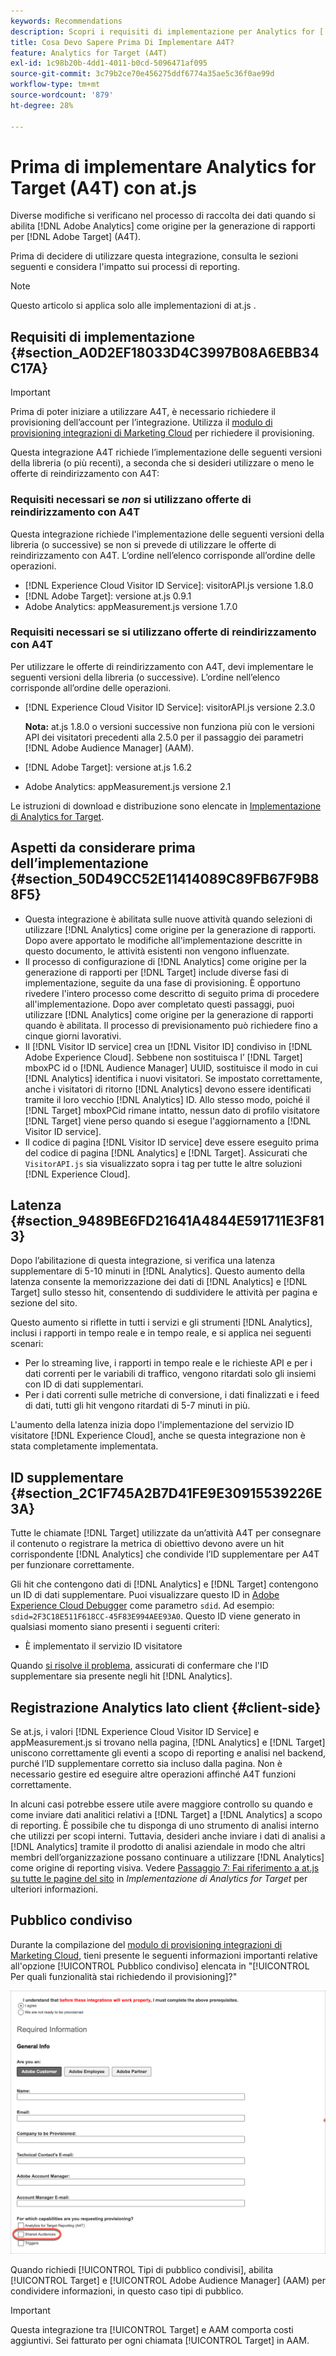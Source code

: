 ```yaml
---
keywords: Recommendations
description: Scopri i requisiti di implementazione per Analytics for [!DNL Target] (A4T) e cosa considerare prima di implementare questa integrazione.
title: Cosa Devo Sapere Prima Di Implementare A4T?
feature: Analytics for Target (A4T)
exl-id: 1c98b20b-4dd1-4011-b0cd-5096471af095
source-git-commit: 3c79b2ce70e456275ddf6774a35ae5c36f0ae99d
workflow-type: tm+mt
source-wordcount: '879'
ht-degree: 28%

---
```


# Prima di implementare Analytics for Target (A4T) con at.js

Diverse modifiche si verificano nel processo di raccolta dei dati quando si abilita [!DNL Adobe Analytics] come origine per la generazione di rapporti per [!DNL Adobe Target] (A4T).

Prima di decidere di utilizzare questa integrazione, consulta le sezioni seguenti e considera l&#39;impatto sui processi di reporting.

>[!NOTE]
>
>Questo articolo si applica solo alle implementazioni di at.js .

## Requisiti di implementazione {#section_A0D2EF18033D4C3997B08A6EBB34C17A}

>[!IMPORTANT]
>
>Prima di poter iniziare a utilizzare A4T, è necessario richiedere il provisioning dell’account per l’integrazione. Utilizza il [modulo di provisioning integrazioni di Marketing Cloud](https://www.adobe.com/go/audiences) per richiedere il provisioning.

Questa integrazione A4T richiede l’implementazione delle seguenti versioni della libreria (o più recenti), a seconda che si desideri utilizzare o meno le offerte di reindirizzamento con A4T:

### Requisiti necessari se *non* si utilizzano offerte di reindirizzamento con A4T

Questa integrazione richiede l&#39;implementazione delle seguenti versioni della libreria (o successive) se non si prevede di utilizzare le offerte di reindirizzamento con A4T. L’ordine nell’elenco corrisponde all’ordine delle operazioni.

* [!DNL Experience Cloud Visitor ID Service]: visitorAPI.js versione 1.8.0
* [!DNL Adobe Target]: versione at.js 0.9.1
* Adobe Analytics: appMeasurement.js versione 1.7.0

### Requisiti necessari se si utilizzano offerte di reindirizzamento con A4T

Per utilizzare le offerte di reindirizzamento con A4T, devi implementare le seguenti versioni della libreria (o successive). L’ordine nell’elenco corrisponde all’ordine delle operazioni.

* [!DNL Experience Cloud Visitor ID Service]: visitorAPI.js versione 2.3.0

   **Nota:**  at.js 1.8.0 o versioni successive non funziona più con le versioni API dei visitatori precedenti alla 2.5.0 per il passaggio dei parametri  [!DNL Adobe Audience Manager] (AAM).

* [!DNL Adobe Target]: versione at.js 1.6.2

* Adobe Analytics: appMeasurement.js versione 2.1

Le istruzioni di download e distribuzione sono elencate in [Implementazione di Analytics for Target](/help/c-integrating-target-with-mac/a4t/a4timplementation.md).

## Aspetti da considerare prima dell’implementazione {#section_50D49CC52E11414089C89FB67F9B88F5}

* Questa integrazione è abilitata sulle nuove attività quando selezioni di utilizzare [!DNL Analytics] come origine per la generazione di rapporti. Dopo avere apportato le modifiche all&#39;implementazione descritte in questo documento, le attività esistenti non vengono influenzate.
* Il processo di configurazione di [!DNL Analytics] come origine per la generazione di rapporti per [!DNL Target] include diverse fasi di implementazione, seguite da una fase di provisioning. È opportuno rivedere l&#39;intero processo come descritto di seguito prima di procedere all&#39;implementazione. Dopo aver completato questi passaggi, puoi utilizzare [!DNL Analytics] come origine per la generazione di rapporti quando è abilitata. Il processo di previsionamento può richiedere fino a cinque giorni lavorativi.
* Il [!DNL Visitor ID service] crea un [!DNL Visitor ID] condiviso in [!DNL Adobe Experience Cloud]. Sebbene non sostituisca l’ [!DNL Target] mboxPC id o [!DNL Audience Manager] UUID, sostituisce il modo in cui [!DNL Analytics] identifica i nuovi visitatori. Se impostato correttamente, anche i visitatori di ritorno [!DNL Analytics] devono essere identificati tramite il loro vecchio [!DNL Analytics] ID. Allo stesso modo, poiché il [!DNL Target] mboxPCid rimane intatto, nessun dato di profilo visitatore [!DNL Target] viene perso quando si esegue l&#39;aggiornamento a [!DNL Visitor ID service].
* Il codice di pagina [!DNL Visitor ID service] deve essere eseguito prima del codice di pagina [!DNL Analytics] e [!DNL Target]. Assicurati che `VisitorAPI.js` sia visualizzato sopra i tag per tutte le altre soluzioni [!DNL Experience Cloud].

## Latenza {#section_9489BE6FD21641A4844E591711E3F813}

Dopo l’abilitazione di questa integrazione, si verifica una latenza supplementare di 5-10 minuti in [!DNL Analytics]. Questo aumento della latenza consente la memorizzazione dei dati di [!DNL Analytics] e [!DNL Target] sullo stesso hit, consentendo di suddividere le attività per pagina e sezione del sito.

Questo aumento si riflette in tutti i servizi e gli strumenti [!DNL Analytics], inclusi i rapporti in tempo reale e in tempo reale, e si applica nei seguenti scenari:

* Per lo streaming live, i rapporti in tempo reale e le richieste API e per i dati correnti per le variabili di traffico, vengono ritardati solo gli insiemi con ID di dati supplementari.
* Per i dati correnti sulle metriche di conversione, i dati finalizzati e i feed di dati, tutti gli hit vengono ritardati di 5-7 minuti in più.

L&#39;aumento della latenza inizia dopo l&#39;implementazione del servizio ID visitatore [!DNL Experience Cloud], anche se questa integrazione non è stata completamente implementata.

## ID supplementare {#section_2C1F745A2B7D41FE9E30915539226E3A}

Tutte le chiamate [!DNL Target] utilizzate da un’attività A4T per consegnare il contenuto o registrare la metrica di obiettivo devono avere un hit corrispondente [!DNL Analytics] che condivide l’ID supplementare per A4T per funzionare correttamente.

Gli hit che contengono dati di [!DNL Analytics] e [!DNL Target] contengono un ID di dati supplementare. Puoi visualizzare questo ID in [Adobe Experience Cloud Debugger](https://experienceleague.adobe.com/docs/debugger/using/experience-cloud-debugger.html) come parametro `sdid`. Ad esempio: `sdid=2F3C18E511F618CC-45F83E994AEE93A0`. Questo ID viene generato in qualsiasi momento siano presenti i seguenti criteri:

* È implementato il servizio ID visitatore

Quando [si risolve il problema](/help/c-integrating-target-with-mac/a4t/c-a4t-troubleshooting/a4t-troubleshooting.md), assicurati di confermare che l&#39;ID supplementare sia presente negli hit [!DNL Analytics].

## Registrazione Analytics lato client {#client-side}

Se at.js, i valori [!DNL Experience Cloud Visitor ID Service] e appMeasurement.js si trovano nella pagina, [!DNL Analytics] e [!DNL Target] uniscono correttamente gli eventi a scopo di reporting e analisi nel backend, purché l’ID supplementare corretto sia incluso dalla pagina. Non è necessario gestire ed eseguire altre operazioni affinché A4T funzioni correttamente.

In alcuni casi potrebbe essere utile avere maggiore controllo su quando e come inviare dati analitici relativi a [!DNL Target] a [!DNL Analytics] a scopo di reporting. È possibile che tu disponga di uno strumento di analisi interno che utilizzi per scopi interni. Tuttavia, desideri anche inviare i dati di analisi a [!DNL Analytics] tramite il prodotto di analisi aziendale in modo che altri membri dell’organizzazione possano continuare a utilizzare [!DNL Analytics] come origine di reporting visiva. Vedere [Passaggio 7: Fai riferimento a at.js su tutte le pagine del sito](/help/c-integrating-target-with-mac/a4t/a4timplementation.md#step7) in *Implementazione di Analytics for Target* per ulteriori informazioni.

## Pubblico condiviso

Durante la compilazione del [modulo di provisioning integrazioni di Marketing Cloud](https://www.adobe.com/go/audiences), tieni presente le seguenti informazioni importanti relative all&#39;opzione [!UICONTROL Pubblico condiviso] elencata in &quot;[!UICONTROL Per quali funzionalità stai richiedendo il provisioning]?&quot;

![Modulo di richiesta](/help/c-integrating-target-with-mac/a4t/assets/request-form.png)

Quando richiedi [!UICONTROL Tipi di pubblico condivisi], abilita [!UICONTROL Target] e [!UICONTROL Adobe Audience Manager] (AAM) per condividere informazioni, in questo caso tipi di pubblico.

>[!IMPORTANT]
>
>Questa integrazione tra [!UICONTROL Target] e AAM comporta costi aggiuntivi. Sei fatturato per ogni chiamata [!UICONTROL Target] in AAM.
